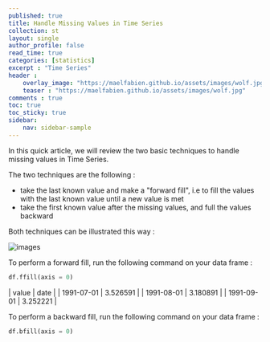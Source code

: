 ```yaml
---
published: true
title: Handle Missing Values in Time Series
collection: st
layout: single
author_profile: false
read_time: true
categories: [statistics]
excerpt : "Time Series"
header :
    overlay_image: "https://maelfabien.github.io/assets/images/wolf.jpg"
    teaser : "https://maelfabien.github.io/assets/images/wolf.jpg"
comments : true
toc: true
toc_sticky: true
sidebar:
    nav: sidebar-sample
---
```


In this quick article, we will review the two basic techniques to handle missing values in Time Series. 

The two techniques are the following :
- take the last known value and make a "forward fill", i.e to fill the values with the last known value until a new value is met
- take the first known value after the missing values, and full the values backward

Both techniques can be illustrated this way :

![images](https://maelfabien.github.io/assets/images/ts2_11.jpg)

To perform a forward fill, run the following command on your data frame :

```python
df.ffill(axis = 0)
```

| value | date |
| 1991-07-01 | 3.526591 |
| 1991-08-01 | 3.180891 |
| 1991-09-01 | 3.252221 |

To perform a backward fill, run the following command on your data frame :

```python
df.bfill(axis = 0)
```

